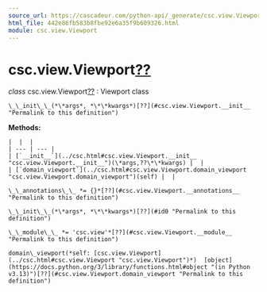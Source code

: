 ```yaml
---
source_url: https://cascadeur.com/python-api/_generate/csc.view.Viewport.html
html_file: 442e86fb583b8fbe92e6a35f9b609326.html
module: csc.view.Viewport
---
```


# csc.view.Viewport[??](#csc-view-viewport "Permalink to this heading")

*class* csc.view.Viewport[??](#csc.view.Viewport "Permalink to this definition")
:   Viewport class

    \_\_init\_\_(*\*args*, *\*\*kwargs*)[??](#csc.view.Viewport.__init__ "Permalink to this definition")

    
**Methods:**

    |  |  |
    | --- | --- |
    | [`__init__`](../csc.html#csc.view.Viewport.__init__ "csc.view.Viewport.__init__")(\*args,??\*\*kwargs) |  |
    | [`domain_viewport`](../csc.html#csc.view.Viewport.domain_viewport "csc.view.Viewport.domain_viewport")(self) |  |

    \_\_annotations\_\_ *= {}*[??](#csc.view.Viewport.__annotations__ "Permalink to this definition")

    \_\_init\_\_(*\*args*, *\*\*kwargs*)[??](#id0 "Permalink to this definition")

    \_\_module\_\_ *= 'csc.view'*[??](#csc.view.Viewport.__module__ "Permalink to this definition")

    domain\_viewport(*self: [csc.view.Viewport](../csc.html#csc.view.Viewport "csc.view.Viewport")*)  [object](https://docs.python.org/3/library/functions.html#object "(in Python v3.13)")[??](#csc.view.Viewport.domain_viewport "Permalink to this definition")